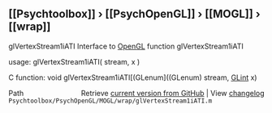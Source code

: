 ## [[Psychtoolbox]] &#8250; [[PsychOpenGL]] &#8250; [[MOGL]] &#8250; [[wrap]]

glVertexStream1iATI  Interface to [OpenGL](OpenGL) function glVertexStream1iATI  
  
usage:  glVertexStream1iATI( stream, x )  
  
C function:  void glVertexStream1iATI[(GLenum]((GLenum) stream, [GLint](GLint) x)  




<div class="code_header" style="text-align:right;">
  <span style="float:left;">Path&nbsp;&nbsp;</span> <span class="counter">Retrieve <a href=
  "https://raw.github.com/Psychtoolbox-3/Psychtoolbox-3/beta/Psychtoolbox/PsychOpenGL/MOGL/wrap/glVertexStream1iATI.m">current version from GitHub</a> | View <a href=
  "https://github.com/Psychtoolbox-3/Psychtoolbox-3/commits/beta/Psychtoolbox/PsychOpenGL/MOGL/wrap/glVertexStream1iATI.m">changelog</a></span>
</div>
<div class="code">
  <code>Psychtoolbox/PsychOpenGL/MOGL/wrap/glVertexStream1iATI.m</code>
</div>


